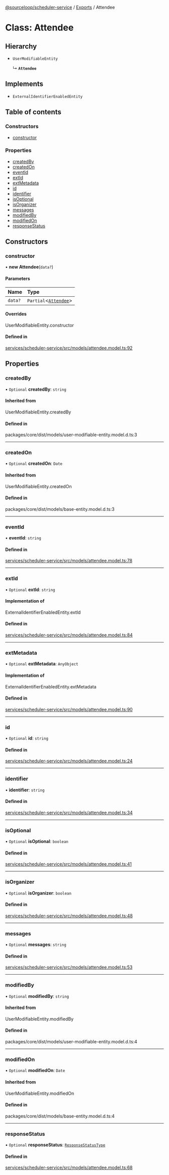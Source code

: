 [@sourceloop/scheduler-service](../README.md) / [Exports](../modules.md) / Attendee

# Class: Attendee

## Hierarchy

- `UserModifiableEntity`

  ↳ **`Attendee`**

## Implements

- `ExternalIdentifierEnabledEntity`

## Table of contents

### Constructors

- [constructor](Attendee.md#constructor)

### Properties

- [createdBy](Attendee.md#createdby)
- [createdOn](Attendee.md#createdon)
- [eventId](Attendee.md#eventid)
- [extId](Attendee.md#extid)
- [extMetadata](Attendee.md#extmetadata)
- [id](Attendee.md#id)
- [identifier](Attendee.md#identifier)
- [isOptional](Attendee.md#isoptional)
- [isOrganizer](Attendee.md#isorganizer)
- [messages](Attendee.md#messages)
- [modifiedBy](Attendee.md#modifiedby)
- [modifiedOn](Attendee.md#modifiedon)
- [responseStatus](Attendee.md#responsestatus)

## Constructors

### constructor

• **new Attendee**(`data?`)

#### Parameters

| Name | Type |
| :------ | :------ |
| `data?` | `Partial`<[`Attendee`](Attendee.md)\> |

#### Overrides

UserModifiableEntity.constructor

#### Defined in

[services/scheduler-service/src/models/attendee.model.ts:92](https://github.com/sourcefuse/loopback4-microservice-catalog/blob/77bb890a2/services/scheduler-service/src/models/attendee.model.ts#L92)

## Properties

### createdBy

• `Optional` **createdBy**: `string`

#### Inherited from

UserModifiableEntity.createdBy

#### Defined in

packages/core/dist/models/user-modifiable-entity.model.d.ts:3

___

### createdOn

• `Optional` **createdOn**: `Date`

#### Inherited from

UserModifiableEntity.createdOn

#### Defined in

packages/core/dist/models/base-entity.model.d.ts:3

___

### eventId

• **eventId**: `string`

#### Defined in

[services/scheduler-service/src/models/attendee.model.ts:78](https://github.com/sourcefuse/loopback4-microservice-catalog/blob/77bb890a2/services/scheduler-service/src/models/attendee.model.ts#L78)

___

### extId

• `Optional` **extId**: `string`

#### Implementation of

ExternalIdentifierEnabledEntity.extId

#### Defined in

[services/scheduler-service/src/models/attendee.model.ts:84](https://github.com/sourcefuse/loopback4-microservice-catalog/blob/77bb890a2/services/scheduler-service/src/models/attendee.model.ts#L84)

___

### extMetadata

• `Optional` **extMetadata**: `AnyObject`

#### Implementation of

ExternalIdentifierEnabledEntity.extMetadata

#### Defined in

[services/scheduler-service/src/models/attendee.model.ts:90](https://github.com/sourcefuse/loopback4-microservice-catalog/blob/77bb890a2/services/scheduler-service/src/models/attendee.model.ts#L90)

___

### id

• `Optional` **id**: `string`

#### Defined in

[services/scheduler-service/src/models/attendee.model.ts:24](https://github.com/sourcefuse/loopback4-microservice-catalog/blob/77bb890a2/services/scheduler-service/src/models/attendee.model.ts#L24)

___

### identifier

• **identifier**: `string`

#### Defined in

[services/scheduler-service/src/models/attendee.model.ts:34](https://github.com/sourcefuse/loopback4-microservice-catalog/blob/77bb890a2/services/scheduler-service/src/models/attendee.model.ts#L34)

___

### isOptional

• `Optional` **isOptional**: `boolean`

#### Defined in

[services/scheduler-service/src/models/attendee.model.ts:41](https://github.com/sourcefuse/loopback4-microservice-catalog/blob/77bb890a2/services/scheduler-service/src/models/attendee.model.ts#L41)

___

### isOrganizer

• `Optional` **isOrganizer**: `boolean`

#### Defined in

[services/scheduler-service/src/models/attendee.model.ts:48](https://github.com/sourcefuse/loopback4-microservice-catalog/blob/77bb890a2/services/scheduler-service/src/models/attendee.model.ts#L48)

___

### messages

• `Optional` **messages**: `string`

#### Defined in

[services/scheduler-service/src/models/attendee.model.ts:53](https://github.com/sourcefuse/loopback4-microservice-catalog/blob/77bb890a2/services/scheduler-service/src/models/attendee.model.ts#L53)

___

### modifiedBy

• `Optional` **modifiedBy**: `string`

#### Inherited from

UserModifiableEntity.modifiedBy

#### Defined in

packages/core/dist/models/user-modifiable-entity.model.d.ts:4

___

### modifiedOn

• `Optional` **modifiedOn**: `Date`

#### Inherited from

UserModifiableEntity.modifiedOn

#### Defined in

packages/core/dist/models/base-entity.model.d.ts:4

___

### responseStatus

• `Optional` **responseStatus**: [`ResponseStatusType`](../enums/ResponseStatusType.md)

#### Defined in

[services/scheduler-service/src/models/attendee.model.ts:68](https://github.com/sourcefuse/loopback4-microservice-catalog/blob/77bb890a2/services/scheduler-service/src/models/attendee.model.ts#L68)
